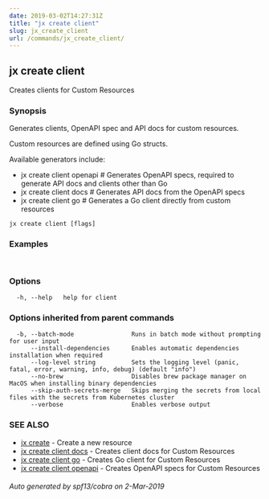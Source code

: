 ```yaml
---
date: 2019-03-02T14:27:31Z
title: "jx create client"
slug: jx_create_client
url: /commands/jx_create_client/
---
```

## jx create client

Creates clients for Custom Resources

### Synopsis

Generates clients, OpenAPI spec and API docs for custom resources. 

Custom resources are defined using Go structs. 

Available generators include: 

  * jx create client openapi # Generates OpenAPI specs, required to generate API docs and clients other than Go  
  * jx create client docs # Generates API docs from the OpenAPI specs  
  * jx create client go # Generates a Go client directly from custom resources

```
jx create client [flags]
```

### Examples

```
  
```

### Options

```
  -h, --help   help for client
```

### Options inherited from parent commands

```
  -b, --batch-mode                Runs in batch mode without prompting for user input
      --install-dependencies      Enables automatic dependencies installation when required
      --log-level string          Sets the logging level (panic, fatal, error, warning, info, debug) (default "info")
      --no-brew                   Disables brew package manager on MacOS when installing binary dependencies
      --skip-auth-secrets-merge   Skips merging the secrets from local files with the secrets from Kubernetes cluster
      --verbose                   Enables verbose output
```

### SEE ALSO

* [jx create](/commands/jx_create/)	 - Create a new resource
* [jx create client docs](/commands/jx_create_client_docs/)	 - Creates client docs for Custom Resources
* [jx create client go](/commands/jx_create_client_go/)	 - Creates Go client for Custom Resources
* [jx create client openapi](/commands/jx_create_client_openapi/)	 - Creates OpenAPI specs for Custom Resources

###### Auto generated by spf13/cobra on 2-Mar-2019
